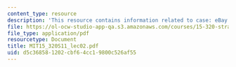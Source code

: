```yaml
---
content_type: resource
description: 'This resource contains information related to case: eBay.'
file: https://ol-ocw-studio-app-qa.s3.amazonaws.com/courses/15-320-strategic-organizational-design-spring-2011/d5c368581202cbf64cc19800c526af55_MIT15_320S11_lec02.pdf
file_type: application/pdf
resourcetype: Document
title: MIT15_320S11_lec02.pdf
uid: d5c36858-1202-cbf6-4cc1-9800c526af55
---
```

